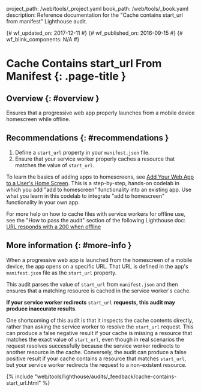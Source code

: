 project_path: /web/tools/_project.yaml
book_path: /web/tools/_book.yaml
description: Reference documentation for the "Cache contains start_url from manifest" Lighthouse audit.

{# wf_updated_on: 2017-12-11 #}
{# wf_published_on: 2016-09-15 #}
{# wf_blink_components: N/A #}

# Cache Contains start_url From Manifest  {: .page-title }

## Overview {: #overview }

Ensures that a progressive web app properly launches from a mobile device
homescreen while offline.

## Recommendations {: #recommendations }

1. Define a `start_url` property in your `manifest.json` file.
2. Ensure that your service worker properly caches a resource that matches
   the value of `start_url`.

To learn the basics of adding apps to homescreens,
see [Add Your Web App to a User's Home
Screen](https://codelabs.developers.google.com/codelabs/add-to-home-screen).
This is a step-by-step, hands-on codelab in which you add "add to
homescreen" functionality into an existing app. Use what you learn in
this codelab to integrate "add to homescreen" functionality in your own app.

For more help on how to cache files with service workers for offline use,
see the "How to pass the audit" section of the following Lighthouse doc:
[URL responds with a 200 when offline](http-200-when-offline#recommendations)

## More information {: #more-info }

When a progressive web app is launched from the homescreen of a mobile
device, the app opens on a specific URL. That URL is defined in the app's
`manifest.json` file as the `start_url` property.

This audit parses the value of `start_url` from `manifest.json` and then
ensures that a matching resource is cached in the service worker's cache.

**If your service worker redirects** `start_url` **requests, this audit
may produce inaccurate results**.

One shortcoming of this audit is that it inspects the cache contents
directly, rather than asking the service worker to resolve the `start_url`
request. This can produce a false negative result if your cache is missing
a resource that matches the exact value of `start_url`, even though in
real scenarios the request resolves successfully because the service
worker redirects to another resource in the cache. Conversely, the audit can
produce a false positive result if your cache contains a resource that
matches `start_url`, but your service worker redirects the request to
a non-existent resource.


{% include "web/tools/lighthouse/audits/_feedback/cache-contains-start_url.html" %}
